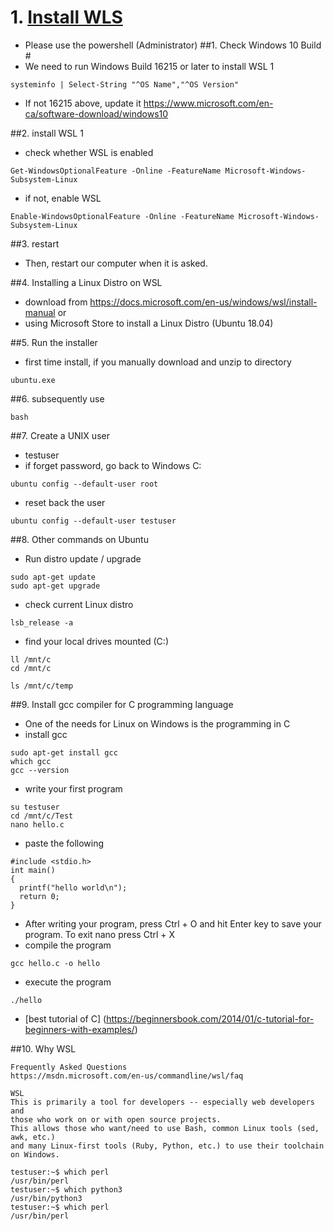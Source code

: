 # 1. [Install WLS](https://medium.com/@gmusumeci/linux-on-windows-totally-how-to-install-wsl-1-and-wsl-2-307c9dd38a36)
* Please use the powershell (Administrator)
##1. Check Windows 10 Build #
* We need to run Windows Build 16215 or later to install WSL 1
```
systeminfo | Select-String "^OS Name","^OS Version"
```
* If not 16215 above, update it https://www.microsoft.com/en-ca/software-download/windows10

##2. install WSL 1
* check whether WSL is enabled
```
Get-WindowsOptionalFeature -Online -FeatureName Microsoft-Windows-Subsystem-Linux
```
* if not, enable WSL
```
Enable-WindowsOptionalFeature -Online -FeatureName Microsoft-Windows-Subsystem-Linux
```
##3. restart 
* Then, restart our computer when it is asked.

##4. Installing a Linux Distro on WSL
* download from https://docs.microsoft.com/en-us/windows/wsl/install-manual
or 
* using Microsoft Store to install a Linux Distro (Ubuntu 18.04)

##5. Run the installer
* first time install, if you manually download and unzip to directory
```
ubuntu.exe 
```

##6. subsequently use
```
bash
```

##7. Create a UNIX user
* testuser 
* if forget password, go back to Windows C:
```
ubuntu config --default-user root
```
* reset back the user
```
ubuntu config --default-user testuser
```
##8. Other commands on Ubuntu
* Run distro update / upgrade
```
sudo apt-get update
sudo apt-get upgrade
```

* check current Linux distro
```
lsb_release -a
```

* find your local drives mounted (C:)
```
ll /mnt/c
cd /mnt/c

ls /mnt/c/temp
```

##9. Install gcc compiler for C programming language
* One of the needs for Linux on Windows is the programming in C
* install gcc
```
sudo apt-get install gcc
which gcc
gcc --version
```
* write your first program
```
su testuser
cd /mnt/c/Test
nano hello.c
```
* paste the following
```
#include <stdio.h>
int main()
{
  printf("hello world\n");
  return 0;
}
```
* After writing your program, press Ctrl + O and hit Enter key to save your program. To exit nano press Ctrl + X
* compile the program
```
gcc hello.c -o hello
```
* execute the program
```
./hello
```
* [best tutorial of C]
(https://beginnersbook.com/2014/01/c-tutorial-for-beginners-with-examples/)


##10. Why WSL
```
Frequently Asked Questions
https://msdn.microsoft.com/en-us/commandline/wsl/faq

WSL
This is primarily a tool for developers -- especially web developers and 
those who work on or with open source projects. 
This allows those who want/need to use Bash, common Linux tools (sed, awk, etc.) 
and many Linux-first tools (Ruby, Python, etc.) to use their toolchain on Windows.

testuser:~$ which perl
/usr/bin/perl
testuser:~$ which python3
/usr/bin/python3
testuser:~$ which perl
/usr/bin/perl


```
